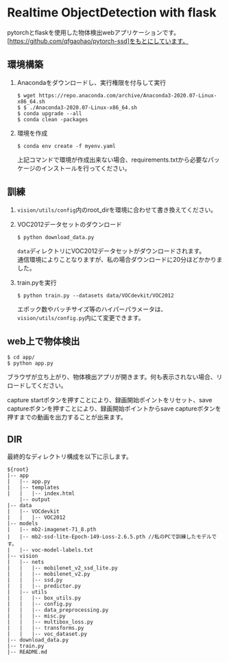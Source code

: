 # Realtime ObjectDetection with flask
pytorchとflaskを使用した物体検出webアプリケーションです。  
[https://github.com/qfgaohao/pytorch-ssd]をもとにしています。

## 環境構築
1. Anacondaをダウンロードし、実行権限を付与して実行
    ```
    $ wget https://repo.anaconda.com/archive/Anaconda3-2020.07-Linux-x86_64.sh
    $ $ ./Anaconda3-2020.07-Linux-x86_64.sh
    $ conda upgrade --all
    $ conda clean -packages
    ```

1. 環境を作成
    ```
    $ conda env create -f myenv.yaml
    ```

    上記コマンドで環境が作成出来ない場合、requirements.txtから必要なパッケージのインストールを行ってください。


## 訓練
1. ```vision/utils/config```内のroot_dirを環境に合わせて書き換えてください。

1. VOC2012データセットのダウンロード
    ```
    $ python download_data.py
    ```
    ```data```ディレクトリにVOC2012データセットがダウンロードされます。  
    通信環境によりことなりますが、私の場合ダウンロードに20分ほどかかりました。

1. train.pyを実行
    ```
    $ python train.py --datasets data/VOCdevkit/VOC2012 
    ```
    エポック数やバッチサイズ等のハイパーパラメータは、```vision/utils/config.py```内にて変更できます。


## web上で物体検出
```
$ cd app/
$ python app.py
```
ブラウザが立ち上がり、物体検出アプリが開きます。何も表示されない場合、リロードしてください。

capture startボタンを押すことにより、録画開始ポイントをリセット、save captureボタンを押すことにより、録画開始ポイントからsave captureボタンを押すまでの動画を出力することが出来ます。
## DIR
最終的なディレクトリ構成を以下に示します。
```
${root}
|-- app
|   |-- app.py
|   |-- templates
|   |   |-- index.html
    |-- output
|-- data
|   |-- VOCdevkit
|   |   |-- VOC2012
|-- models
|   |-- mb2-imagenet-71_8.pth
|   |-- mb2-ssd-lite-Epoch-149-Loss-2.6.5.pth //私のPCで訓練したモデルです。
|   |-- voc-model-labels.txt
|-- vision
|   |-- nets
|   |   |-- mobilenet_v2_ssd_lite.py
|   |   |-- mobilenet_v2.py 
|   |   |-- ssd.py
|   |   |-- predictor.py
|   |-- utils
|   |   |-- box_utils.py
|   |   |-- config.py
|   |   |-- data_preprocessing.py
|   |   |-- misc.py
|   |   |-- multibox_loss.py
|   |   |-- transforms.py
|   |   |-- voc_dataset.py
|-- download_data.py 
|-- train.py
|-- README.md
```
